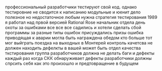 профессиональный разработчики тестируют свой код. однако тестировние не сводится к написанию модульные и юенит
дело полезное но недостаточное
любым нужна стратегия тестирования
1989 я работал над првой версией Rational Rose
начальник отдела день охоты за ошибками
все все все садились и хотели сделать сбой программы
за разные типы ошибок присуждались призы
ошибка приводящая к аварии могла быть награждена обедом
кто больше тот мог выйграть поездка на выходных в Монтерей
контроль качетсва не должен находить дефелкты 
в вашей может быть отдел качества ткстирования 
группа разработчиков должна не делать баги и дефекты
каждый раз когда СКК обнаруживает дефекты разработчики должны спрсить себя как это произошло и предтовращение в будущем